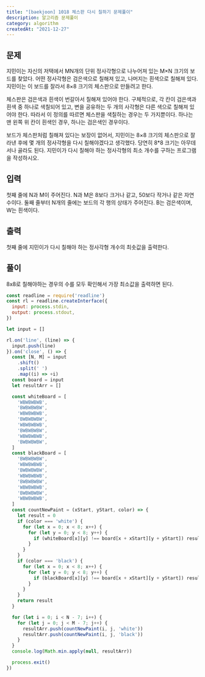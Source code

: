 ```yaml
---
title: "[baekjoon] 1018 체스판 다시 칠하기 문제풀이"
description: 알고리즘 문제풀이
category: algorithm
createdAt: "2021-12-27"
---
```


## 문제

지민이는 자신의 저택에서 MN개의 단위 정사각형으로 나누어져 있는 M×N 크기의 보드를 찾았다. 어떤 정사각형은 검은색으로 칠해져 있고, 나머지는 흰색으로 칠해져 있다. 지민이는 이 보드를 잘라서 8×8 크기의 체스판으로 만들려고 한다.

체스판은 검은색과 흰색이 번갈아서 칠해져 있어야 한다. 구체적으로, 각 칸이 검은색과 흰색 중 하나로 색칠되어 있고, 변을 공유하는 두 개의 사각형은 다른 색으로 칠해져 있어야 한다. 따라서 이 정의를 따르면 체스판을 색칠하는 경우는 두 가지뿐이다. 하나는 맨 왼쪽 위 칸이 흰색인 경우, 하나는 검은색인 경우이다.

보드가 체스판처럼 칠해져 있다는 보장이 없어서, 지민이는 8×8 크기의 체스판으로 잘라낸 후에 몇 개의 정사각형을 다시 칠해야겠다고 생각했다. 당연히 8*8 크기는 아무데서나 골라도 된다. 지민이가 다시 칠해야 하는 정사각형의 최소 개수를 구하는 프로그램을 작성하시오.

## 입력

첫째 줄에 N과 M이 주어진다. N과 M은 8보다 크거나 같고, 50보다 작거나 같은 자연수이다. 둘째 줄부터 N개의 줄에는 보드의 각 행의 상태가 주어진다. B는 검은색이며, W는 흰색이다.

## 출력

첫째 줄에 지민이가 다시 칠해야 하는 정사각형 개수의 최솟값을 출력한다.

## 풀이

8x8로 칠해야하는 경우의 수를 모두 확인해서 가장 최소값을 출력하면 된다. 

```jsx
const readline = require('readline')
const rl = readline.createInterface({
  input: process.stdin,
  output: process.stdout,
})

let input = []

rl.on('line', (line) => {
  input.push(line)
}).on('close', () => {
  const [N, M] = input
    .shift()
    .split(' ')
    .map((i) => +i)
  const board = input
  let resultArr = []

  const whiteBoard = [
    'WBWBWBWB',
    'BWBWBWBW',
    'WBWBWBWB',
    'BWBWBWBW',
    'WBWBWBWB',
    'BWBWBWBW',
    'WBWBWBWB',
    'BWBWBWBW',
  ]
  const blackBoard = [
    'BWBWBWBW',
    'WBWBWBWB',
    'BWBWBWBW',
    'WBWBWBWB',
    'BWBWBWBW',
    'WBWBWBWB',
    'BWBWBWBW',
    'WBWBWBWB',
  ]
  const countNewPaint = (xStart, yStart, color) => {
    let result = 0
    if (color === 'white') {
      for (let x = 0; x < 8; x++) {
        for (let y = 0; y < 8; y++) {
          if (whiteBoard[x][y] !== board[x + xStart][y + yStart]) result++
        }
      }
    }
    if (color === 'black') {
      for (let x = 0; x < 8; x++) {
        for (let y = 0; y < 8; y++) {
          if (blackBoard[x][y] !== board[x + xStart][y + yStart]) result++
        }
      }
    }
    return result
  }

  for (let i = 0; i < N - 7; i++) {
    for (let j = 0; j < M - 7; j++) {
      resultArr.push(countNewPaint(i, j, 'white'))
      resultArr.push(countNewPaint(i, j, 'black'))
    }
  }
  console.log(Math.min.apply(null, resultArr))

  process.exit()
})
```